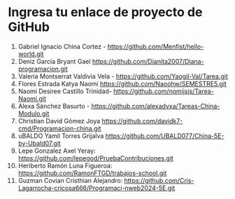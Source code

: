 # Ingresa tu enlace de proyecto de GitHub

1. Gabriel Ignacio China Cortez - https://github.com/Menfist/hello-world.git
2. Deniz Garcia Bryant Gael https://github.com/Dianita2007/Diana-programacion.git
3. Valeria Montserrat Valdivia Vela - https://github.com/Yaogil-Val/Tarea.git
4. Flores Estrada Katya Naomi https://github.com/Naoohw/SEMESTRE5.git
5. Naomi Desiree Castillo Trinidad- https://github.com/nomijsjs/Tarea-Naomi.git
6. Alexa Sánchez Basurto - https://github.com/alexadvxa/Tareas-China-Modulo.git
7. Christian David Gómez Joya https://github.com/davidk7-cmd/Programacion-china.git
8. uBALDO Yamil Torres Grijalva https://github.com/UBALD077/China-5E-by-Ubald07.git
9. Lepe Gonzalez Axel Yeray: https://github.com/lepegod/PruebaContribuciones.git
10. Heriberto Ramón Luna Figueroa: https://github.com/RamonFTGD/trabajos-school.git
11. Guzman Covian Cristhian Alejandro: https://github.com/Cris-Lagarrocha-cricosa666/Programaci-nweb2024-5E.git
